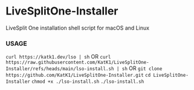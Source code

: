 # LiveSplitOne-Installer
LiveSplit One installation shell script for macOS and Linux

### USAGE
`curl https://katk1.dev/lso | sh`
OR
`curl https://raw.githubusercontent.com/KatK1/LiveSplitOne-Installer/refs/heads/main/lso-install.sh | sh`
OR
`git clone https://github.com/KatK1/LiveSplitOne-Installer.git`
`cd LiveSplitOne-Installer`
`chmod +x ./lso-install.sh`
`./lso-install.sh`
